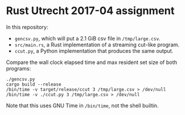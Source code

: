 # Rust Utrecht 2017-04 assignment

In this repository:

 * `gencsv.py`, which will put a 2.1 GiB csv file in `/tmp/large.csv`.
 * `src/main.rs`, a Rust implementation of a streaming cut-like program.
 * `ccut.py`, a Python implementation that produces the same output.

Compare the wall clock elapsed time and max resident set size of both programs:

    ./gencsv.py
    cargo build --release
    /bin/time -v target/release/ccut 3 /tmp/large.csv > /dev/null
    /bin/time -v ./ccut.py 3 /tmp/large.csv > /dev/null

Note that this uses GNU Time in `/bin/time`, not the shell builtin.
